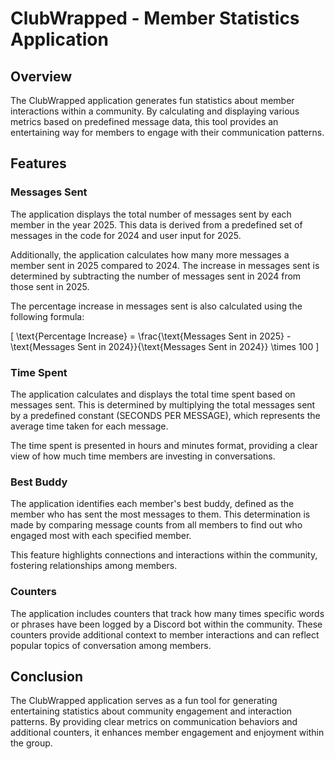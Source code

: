 # ClubWrapped - Member Statistics Application

## Overview
The ClubWrapped application generates fun statistics about member interactions within a community. By calculating and displaying various metrics based on predefined message data, this tool provides an entertaining way for members to engage with their communication patterns.

## Features

### Messages Sent
The application displays the total number of messages sent by each member in the year 2025. This data is derived from a predefined set of messages in the code for 2024 and user input for 2025.

Additionally, the application calculates how many more messages a member sent in 2025 compared to 2024. The increase in messages sent is determined by subtracting the number of messages sent in 2024 from those sent in 2025.

The percentage increase in messages sent is also calculated using the following formula:

\[
\text{Percentage Increase} = \frac{\text{Messages Sent in 2025} - \text{Messages Sent in 2024}}{\text{Messages Sent in 2024}} \times 100
\]

### Time Spent
The application calculates and displays the total time spent based on messages sent. This is determined by multiplying the total messages sent by a predefined constant (SECONDS PER MESSAGE), which represents the average time taken for each message.

The time spent is presented in hours and minutes format, providing a clear view of how much time members are investing in conversations.

### Best Buddy
The application identifies each member's best buddy, defined as the member who has sent the most messages to them. This determination is made by comparing message counts from all members to find out who engaged most with each specified member.

This feature highlights connections and interactions within the community, fostering relationships among members.

### Counters
The application includes counters that track how many times specific words or phrases have been logged by a Discord bot within the community. These counters provide additional context to member interactions and can reflect popular topics of conversation among members.

## Conclusion
The ClubWrapped application serves as a fun tool for generating entertaining statistics about community engagement and interaction patterns. By providing clear metrics on communication behaviors and additional counters, it enhances member engagement and enjoyment within the group.
